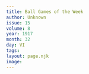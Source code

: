 ```yaml
---
title: Ball Games of the Week
author: Unknown
issue: 15
volume: 8
year: 1917
month: 32
day: VI
tags:
layout: page.njk
image:
---
```





